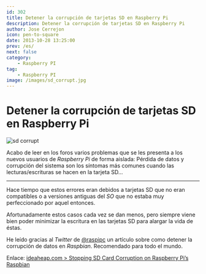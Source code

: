 ```yaml
---
id: 302
title: Detener la corrupción de tarjetas SD en Raspberry Pi
description: Detener la corrupción de tarjetas SD en Raspberry Pi
author: Jose Cerrejon
icon: pen-to-square
date: 2013-10-28 13:25:00
prev: /es/
next: false
category:
    - Raspberry PI
tag:
    - Raspberry PI
image: /images/sd_corrupt.jpg
---
```


# Detener la corrupción de tarjetas SD en Raspberry Pi

![sd corrupt](/images/sd_corrupt.jpg)

Acabo de leer en los foros varios problemas que se les presenta a los nuevos usuarios de _Raspberry Pi_ de forma aislada: Pérdida de datos y corrupción del sistema son los síntomas más comunes cuando las lecturas/escrituras se hacen en la tarjeta SD...

---

Hace tiempo que estos errores eran debidos a tarjetas SD que no eran compatibles o a versiones antiguas del _SO_ que no estaba muy perfeccionado por aquel entonces.

Afortunadamente estos casos cada vez se dan menos, pero siempre viene bien poder minimizar la escritura en las tarjetas SD para alargar la vida de éstas.

He leído gracias al _Twitter_ de [@raspipc](https://twitter.com/raspipc) un artículo sobre como detener la corrupción de datos en _Raspbian_. Recomendado para todo el mundo.

Enlace: [ideaheap.com > Stopping SD Card Corruption on Raspberry Pi’s Raspbian](https://www.ideaheap.com/2013/07/stopping-sd-card-corruption-on-a-raspberry-pi/)
